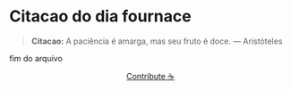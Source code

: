 # Citacao do dia fournace

> **Citacao:** A paciência é amarga, mas seu fruto é doce. — Aristóteles

fim do arquivo

<watermark-footer>
<p align="center">
  <a href="https://github.com/ruisuan/ruisuan/blob/main/contribute.md">Contribute ☕</a>
</p>
</watermark-footer>
